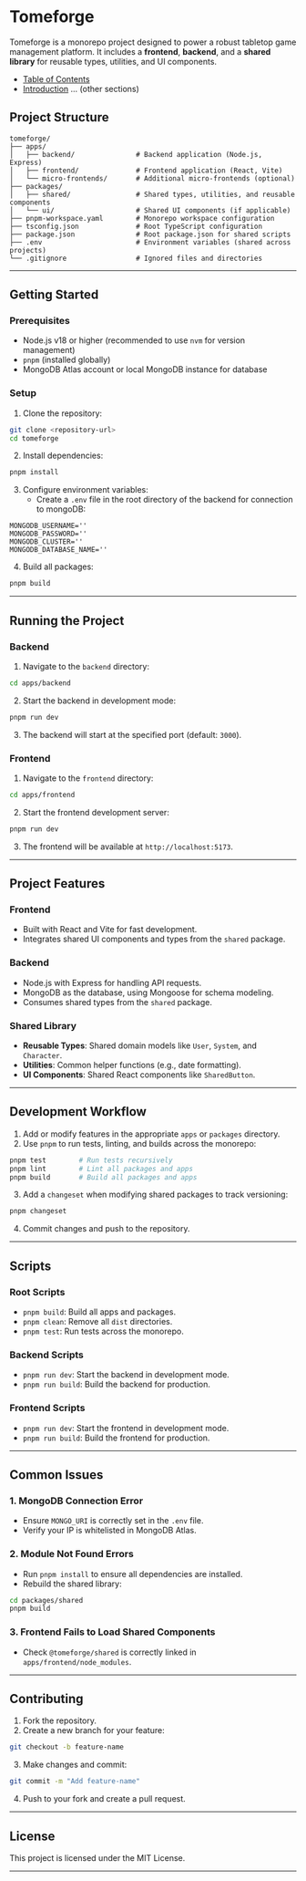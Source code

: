 # **Tomeforge**

Tomeforge is a monorepo project designed to power a robust tabletop game management platform. It includes a **frontend**, **backend**, and a **shared library** for reusable types, utilities, and UI components.

- [Table of Contents](#table-of-contents)
- [Introduction](#introduction)
... (other sections)

## **Project Structure**

``` plaintext
tomeforge/
├── apps/
│   ├── backend/               # Backend application (Node.js, Express)
│   ├── frontend/              # Frontend application (React, Vite)
│   └── micro-frontends/       # Additional micro-frontends (optional)
├── packages/
│   ├── shared/                # Shared types, utilities, and reusable components
│   └── ui/                    # Shared UI components (if applicable)
├── pnpm-workspace.yaml        # Monorepo workspace configuration
├── tsconfig.json              # Root TypeScript configuration
├── package.json               # Root package.json for shared scripts
├── .env                       # Environment variables (shared across projects)
└── .gitignore                 # Ignored files and directories
```

---

## **Getting Started**

### **Prerequisites**

- Node.js v18 or higher (recommended to use `nvm` for version management)
- `pnpm` (installed globally)
- MongoDB Atlas account or local MongoDB instance for database

### **Setup**

1. Clone the repository:

``` bash
git clone <repository-url>
cd tomeforge
```

2. Install dependencies:

``` bash
pnpm install
```

3. Configure environment variables:
   - Create a `.env` file in the root directory of the backend for connection to mongoDB:

``` dotenv
MONGODB_USERNAME=''
MONGODB_PASSWORD=''
MONGODB_CLUSTER=''
MONGODB_DATABASE_NAME=''
```

4. Build all packages:

``` bash
pnpm build
```

---

## **Running the Project**

### **Backend**

1. Navigate to the `backend` directory:

``` bash
cd apps/backend
```

2. Start the backend in development mode:

``` bash
pnpm run dev
```

3. The backend will start at the specified port (default: `3000`).

### **Frontend**

1. Navigate to the `frontend` directory:

``` bash
cd apps/frontend
```

2. Start the frontend development server:

``` bash
pnpm run dev
```

3. The frontend will be available at `http://localhost:5173`.

---

## **Project Features**

### **Frontend**

- Built with React and Vite for fast development.
- Integrates shared UI components and types from the `shared` package.

### **Backend**

- Node.js with Express for handling API requests.
- MongoDB as the database, using Mongoose for schema modeling.
- Consumes shared types from the `shared` package.

### **Shared Library**

- **Reusable Types**: Shared domain models like `User`, `System`, and `Character`.
- **Utilities**: Common helper functions (e.g., date formatting).
- **UI Components**: Shared React components like `SharedButton`.

---

## **Development Workflow**

1. Add or modify features in the appropriate `apps` or `packages` directory.
2. Use `pnpm` to run tests, linting, and builds across the monorepo:

``` bash
pnpm test        # Run tests recursively
pnpm lint        # Lint all packages and apps
pnpm build       # Build all packages and apps
```

3. Add a `changeset` when modifying shared packages to track versioning:

``` bash
pnpm changeset
```

4. Commit changes and push to the repository.

---

## **Scripts**

### **Root Scripts**

- `pnpm build`: Build all apps and packages.
- `pnpm clean`: Remove all `dist` directories.
- `pnpm test`: Run tests across the monorepo.

### **Backend Scripts**

- `pnpm run dev`: Start the backend in development mode.
- `pnpm run build`: Build the backend for production.

### **Frontend Scripts**

- `pnpm run dev`: Start the frontend in development mode.
- `pnpm run build`: Build the frontend for production.

---

## **Common Issues**

### 1. MongoDB Connection Error

- Ensure `MONGO_URI` is correctly set in the `.env` file.
- Verify your IP is whitelisted in MongoDB Atlas.

### 2. Module Not Found Errors

- Run `pnpm install` to ensure all dependencies are installed.
- Rebuild the shared library:

``` bash
cd packages/shared
pnpm build
```

### 3. Frontend Fails to Load Shared Components

- Check `@tomeforge/shared` is correctly linked in `apps/frontend/node_modules`.

---

## **Contributing**

1. Fork the repository.
2. Create a new branch for your feature:

``` bash
git checkout -b feature-name
```

3. Make changes and commit:

``` bash
git commit -m "Add feature-name"
```

4. Push to your fork and create a pull request.

---

## **License**

This project is licensed under the MIT License.

---
